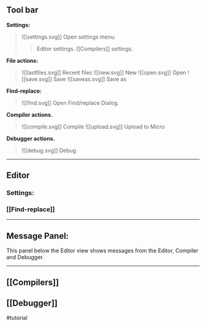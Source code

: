 ## Tool bar

**Settings:**
>  ![[settings.svg]] Open settings menu:
> > Editor settings.
> > [[Compilers]] settings.

**File actions:**
 >  ![[lastfiles.svg]] Recent files 
 >  ![[new.svg]] New
 >  ![[open.svg]] Open
 >  ![[save.svg]] Save
 >  ![[saveas.svg]] Save as

**Find-replace:**
 >  ![[find.svg]] Open Find/replace Dialog.

**Compiler actions.**
 >  ![[compile.svg]] Compile
 >  ![[upload.svg]] Upload to Micro

**Debugger  actions.**
 >  ![[debug.svg]] Debug

---

## Editor

### Settings:

### [[Find-replace]]

---

## Message Panel:
This panel below the Editor view shows messages from the Editor, Compiler and Debugger.

---

## [[Compilers]]
## [[Debugger]]


#tutorial